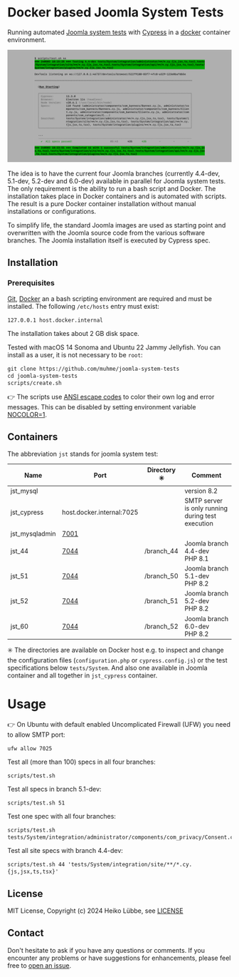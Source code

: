 # Docker based Joomla System Tests

Running automated [Joomla system tests](https://github.com/joomla/joomla-cms/tree/4.4-dev/tests/System) with [Cypress](https://www.cypress.io/) in a [docker](https://www.docker.com/) container environment.

![scripts/test.sh running screen shot](screen-shot.png)

The idea is to have the current four Joomla branches (currently 4.4-dev, 5.1-dev, 5.2-dev and 6.0-dev)
available in parallel for Joomla system tests. The only requirement is the ability to run a bash script and Docker.
The installation takes place in Docker containers and is automated with scripts.
The result is a pure Docker container installation without manual installations or configurations.

To simplify life, the standard Joomla images are used as starting point and overwritten with the Joomla
source code from the various software branches. The Joomla installation itself is executed by Cypress spec.

## Installation

### Prerequisites

[Git](https://git-scm.com/), [Docker](https://www.docker.com/) an a bash scripting environment are required and must be installed. The following `/etc/hosts` entry must exist:
```
127.0.0.1 host.docker.internal
```

The installation takes about 2 GB disk space.

Tested with macOS 14 Sonoma and Ubuntu 22 Jammy Jellyfish. You can install as a user, it is not necessary to be `root`:

```
git clone https://github.com/muhme/joomla-system-tests
cd joomla-system-tests
scripts/create.sh
```

:point_right: The scripts use [ANSI escape codes](https://en.wikipedia.org/wiki/ANSI_escape_code#Colors)
to color their own log and error messages.
This can be disabled by setting environment variable [NOCOLOR=1](https://no-color.org/).

## Containers

The abbreviation `jst` stands for joomla system test:

|Name|Port|Directory :eight_spoked_asterisk: |Comment|
|----|----|----------------------------------|-------|
|jst_mysql| | | version 8.2 |
|jst_cypress| host.docker.internal:7025 | | SMTP server is only running during test execution |
|jst_mysqladmin|[7001](http://localhost:7001)| | |
|jst_44|[7044](http://localhost:7044)| /branch_44 | Joomla branch 4.4-dev<br />PHP 8.1 |
|jst_51|[7044](http://localhost:7044)| /branch_50 | Joomla branch 5.1-dev<br />PHP 8.2 |
|jst_52|[7044](http://localhost:7044)| /branch_51 | Joomla branch 5.2-dev<br />PHP 8.2 |
|jst_60|[7044](http://localhost:7044)| /branch_52 | Joomla branch 6.0-dev<br />PHP 8.2 |

:eight_spoked_asterisk: The directories are available on Docker host e.g. to inspect and change the configuration
files (`configuration.php` or `cypress.config.js`) or the test specifications below `tests/System`.
And also one available in Joomla container and all together in `jst_cypress` container.

# Usage

:point_right: On Ubuntu with default enabled Uncomplicated Firewall (UFW) you need to allow SMTP port:
```
ufw allow 7025
```

Test all (more than 100) specs in all four branches:
```
scripts/test.sh
```

Test all specs in branch 5.1-dev:
```
scripts/test.sh 51
```

Test one spec with all four branches:
```
scripts/test.sh tests/System/integration/administrator/components/com_privacy/Consent.cy.js
```

Test all site specs with branch 4.4-dev:
```
scripts/test.sh 44 'tests/System/integration/site/**/*.cy.{js,jsx,ts,tsx}'
```

## License

MIT License, Copyright (c) 2024 Heiko Lübbe, see [LICENSE](LICENSE)

## Contact

Don't hesitate to ask if you have any questions or comments. If you encounter any problems or have suggestions for enhancements, please feel free to [open an issue](../../issues).
